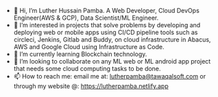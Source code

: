 - 👋 Hi, I’m Luther Hussain Pamba. A Web Developer, Cloud DevOps Engineer(AWS & GCP), Data Scientist/ML Engineer.
- 👀 I’m interested in projects that solve problems by developing and deploying web or mobile apps using CI/CD pipeline tools such as circleci, Jenkins, Gitlab and Buddy, on cloud infrastructure in Abacus, AWS and Google Cloud using Infrastructure as Code.
- 🌱 I’m currently learning Blockchain technology. 
- 💞️ I’m looking to collaborate on any ML web or ML android app project that needs some cloud computing tasks to be done.
- 📫 How to reach me: email me at: lutherpamba@tawaqalsoft.com or through my website @: https://lutherpamba.netlify.app



